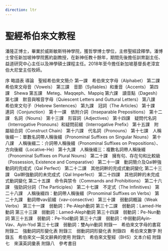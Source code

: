 ```yaml
---
direction: ltr
---
```



# 聖經希伯來文教程



潘隆正博士，畢業於威斯敏斯特神學院，獲哲學博士學位，主修聖經詮釋學。潘博士曾任新加坡神學院舊約副教授，在新神任教十餘年，期間先後擔任訓育副主任、益道研究中心主任以及神學碩士課程主任。2018年至今擔任新加坡基督長老漳宜伯大尼堂主任牧師。


序
略語表
導論　聖經希伯來文簡介
第一課　希伯來文字母（Alphabet）
第二課　希伯來文母音（Vowels）
第三課　音節（Syllables）和重音（Accents）
第四課　Shewa
第五課　Meteg、Maqqeph、Mappiq
第六課　讀音點（Dagesh）
第七課　默音與喉音字母（Quiescent Letters and Guttural Letters）
第八課　希伯來文句子（Hebrew Sentences）
第九課　冠詞（The Articles）
第十課　連詞（Conjunction）
第十一課　依附介詞（Inseparable Prepositions）
第十二課　名詞（Nouns）
第十三課　形容詞（Adjectives）
第十四課　疑問代名詞（Interrogative Pronouns）和疑問前綴（Interrogative Prefix）
第十五課　附屬組合詞（Construct Chain）
第十六課　代名詞（Pronouns）
第十七課　人稱後綴一：單數名詞帶人稱後綴（Pronominal Suffixes on Singular Nouns）
第十八課　人稱後綴二：介詞帶人稱後綴（Pronominal Suffixes on Prepositions）、方向後綴（Locative-He）
第十九課　人稱後綴三：複數名詞帶人稱後綴（Pronominal Suffixes on Plural Nouns）
第二十課　擁有句、存在句和比較級（Possession, Existence and Comparative）
第二十一課　動詞簡介及Qal幹強動詞的完成式（Qal Perfect）
第二十二課　其他詞幹的完成式動詞變化
第二十三課　Qal幹強動詞的未完成式（Qal Imperfect）
第二十四課　其他詞幹的未完成式動詞變化
第二十五課　命令與禁令（Commands and Prohibitions）
第二十六課　強勁詞分詞（The Participles）
第二十七課　不定式（The Infinitives）
第二十八課　人稱後綴四：動詞帶人稱後綴（Pronominal Suffixes on Verbs）
第二十九課　動詞帶vav前綴（vav-consective）
第三十課　弱動詞概論（Weak Verbs）
第三十一課　弱動詞：Pe-Aleph動詞
第三十二課　弱動詞：Lamed-He動詞
第三十三課　弱動詞：Lamed-Aleph動詞
第三十四課　弱動詞：Pe-Nun動詞
第三十五課　弱動詞：Pe-Yod動詞
第三十六課　弱動詞：中弱動詞Ayin-Vav、Ayin-Yod
第三十七課　弱動詞：雙Ayin動詞
附錄一　希伯來文字母的書寫
附錄二　強動詞詞形變化表
附錄三　弱動詞詞形變化表
附錄四　希伯來文數字
附錄五　希伯來文—英文辭典的使用
附錄六　希伯來文聖經（BHS）文本介紹
附錄七　來漢英詞彙表
附錄八　參考書目